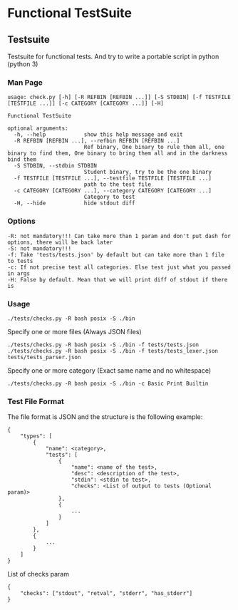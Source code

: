 # Functional TestSuite

## Testsuite

Testsuite for functional tests. And try to write a portable script in python (python 3)

### Man Page
```
usage: check.py [-h] [-R REFBIN [REFBIN ...]] [-S STDBIN] [-f TESTFILE [TESTFILE ...]] [-c CATEGORY [CATEGORY ...]] [-H]

Functional TestSuite

optional arguments:
  -h, --help            show this help message and exit
  -R REFBIN [REFBIN ...], --refbin REFBIN [REFBIN ...]
                        Ref binary, One binary to rule them all, one binary to find them, One binary to bring them all and in the darkness bind them
  -S STDBIN, --stdbin STDBIN
                        Student binary, try to be the one binary
  -f TESTFILE [TESTFILE ...], --testfile TESTFILE [TESTFILE ...]
                        path to the test file
  -c CATEGORY [CATEGORY ...], --category CATEGORY [CATEGORY ...]
                        Category to test
  -H, --hide            hide stdout diff
```

### Options
```
-R: not mandatory!!! Can take more than 1 param and don't put dash for options, there will be back later
-S: not mandatory!!!
-f: Take 'tests/tests.json' by default but can take more than 1 file to tests
-c: If not precise test all categories. Else test just what you passed in args
-H: False by default. Mean that we will print diff of stdout if there is
```

### Usage
```
./tests/checks.py -R bash posix -S ./bin
```

Specify one or more files (Always JSON files)
```
./tests/checks.py -R bash posix -S ./bin -f tests/tests.json
./tests/checks.py -R bash posix -S ./bin -f tests/tests_lexer.json tests/tests_parser.json
```

Specify one or more category (Exact same name and no whitespace)
```
./tests/checks.py -R bash posix -S ./bin -c Basic Print Builtin
```

### Test File Format

The file format is JSON and the structure is the following example:
```json=
{
    "types": [
        {
            "name": <category>,
            "tests": [
                {
                    "name": <name of the test>,
                    "desc": <description of the test>,
                    "stdin": <stdin to test>,
                    "checks": <List of output to tests (Optional param)>
                },
                {
                    ...
                }
            ]
        },
        {
            ...
        }
    ]
}
```

List of checks param
```json=
{
    "checks": ["stdout", "retval", "stderr", "has_stderr"]
}
```
